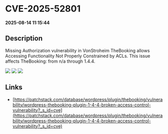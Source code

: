 # CVE-2025-52801

**2025-08-14 11:15:44**

## Description
Missing Authorization vulnerability in VonStroheim TheBooking allows Accessing Functionality Not Properly Constrained by ACLs. This issue affects TheBooking: from n/a through 1.4.4.

![](https://img.shields.io/static/v1?label=Score&message=7.3&color=red)
![](https://img.shields.io/static/v1?label=Severity&message=HIGH&color=red)
![](https://img.shields.io/static/v1?label=CWE&message=Auth&color=green)

## Links
- [https://patchstack.com/database/wordpress/plugin/thebooking/vulnerability/wordpress-thebooking-plugin-1-4-4-broken-access-control-vulnerability?_s_id=cve](https://patchstack.com/database/wordpress/plugin/thebooking/vulnerability/wordpress-thebooking-plugin-1-4-4-broken-access-control-vulnerability?_s_id=cve)
